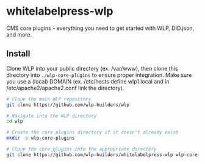 # whitelabelpress-wlp
CMS core plugins - everything you need to get started with WLP, DID.json, and more.

## Install
Clone WLP into your public directory (ex. /var/www), then clone this directory into `./wlp-core-plugins` to ensure proper integration. Make sure you use a (local) DOMAIN (ex. /etc/hosts define wlp1.local and in /etc/apache2/apache2.conf link the directory). 

```bash
# Clone the main WLP repository
git clone https://github.com/wlp-builders/wlp

# Navigate into the WLP directory
cd wlp

# Create the core plugins directory if it doesn't already exist
mkdir -p wlp-core-plugins

# Clone the core plugins into the appropriate directory
git clone https://github.com/wlp-builders/whitelabelpress-wlp wlp-core-plugins
```
